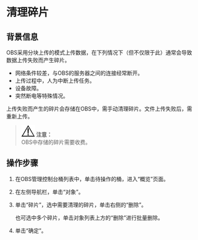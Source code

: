 # 清理碎片<a name="zh-cn_topic_0045829110"></a>

## 背景信息<a name="section30580753"></a>

OBS采用分块上传的模式上传数据，在下列情况下（但不仅限于此）通常会导致数据上传失败而产生碎片。

-   网络条件较差，与OBS的服务器之间的连接经常断开。
-   上传过程中，人为中断上传任务。
-   设备故障。
-   突然断电等特殊情况。

上传失败而产生的碎片会存储在OBS中，需手动清理碎片。文件上传失败后，需重新上传。

>![](public_sys-resources/icon-notice.gif) **注意：**   
>OBS中存储的碎片需要收费。  

## 操作步骤<a name="section6791328"></a>

1.  在OBS管理控制台桶列表中，单击待操作的桶，进入“概览”页面。
2.  在左侧导航栏，单击“对象”。
3.  单击“碎片”，选中需要清理的碎片，单击右侧的“删除”。

    也可选中多个碎片，单击对象列表上方的“删除”进行批量删除。

4.  单击“确定”。

